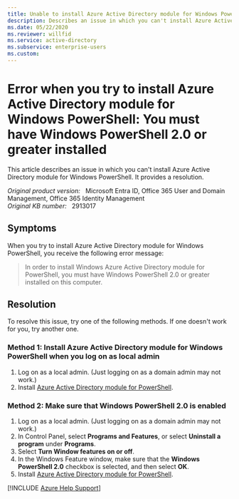 ```yaml
---
title: Unable to install Azure Active Directory module for Windows PowerShell
description: Describes an issue in which you can't install Azure Active Directory module for Windows PowerShell. Provides a resolution.
ms.date: 05/22/2020
ms.reviewer: willfid
ms.service: active-directory
ms.subservice: enterprise-users
ms.custom:
---
```

# Error when you try to install Azure Active Directory module for Windows PowerShell: You must have Windows PowerShell 2.0 or greater installed

This article describes an issue in which you can't install Azure Active Directory module for Windows PowerShell. It provides a resolution.

_Original product version:_ &nbsp; Microsoft Entra ID, Office 365 User and Domain Management, Office 365 Identity Management  
_Original KB number:_ &nbsp; 2913017

## Symptoms

When you try to install Azure Active Directory module for Windows PowerShell, you receive the following error message:

> In order to install Windows Azure Active Directory module for PowerShell, you must have Windows PowerShell 2.0 or greater installed on this computer.

## Resolution

To resolve this issue, try one of the following methods. If one doesn't work for you, try another one.

### Method 1: Install Azure Active Directory module for Windows PowerShell when you log on as local admin

1. Log on as a local admin. (Just logging on as a domain admin may not work.)
2. Install [Azure Active Directory module for PowerShell](/previous-versions/azure/jj151815(v=azure.100)?redirectedfrom=MSDN#install-the-azure-ad-module).

### Method 2: Make sure that Windows PowerShell 2.0 is enabled

1. Log on as a local admin. (Just logging on as a domain admin may not work.)
2. In Control Panel, select **Programs and Features**, or select **Uninstall a program** under **Programs**.
3. Select **Turn Window features on or off**.
4. In the Windows Feature window, make sure that the **Windows PowerShell 2.0** checkbox is selected, and then select **OK**.
5. Install [Azure Active Directory module for PowerShell](/previous-versions/azure/jj151815(v=azure.100)?redirectedfrom=MSDN#install-the-azure-ad-module).

[!INCLUDE [Azure Help Support](../../../includes/azure-help-support.md)]
